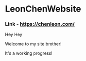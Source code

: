# LeonChenWebsite


### Link - https://chenleon.com/

Hey Hey

Welcome to my site brother!

It's a working progress!
